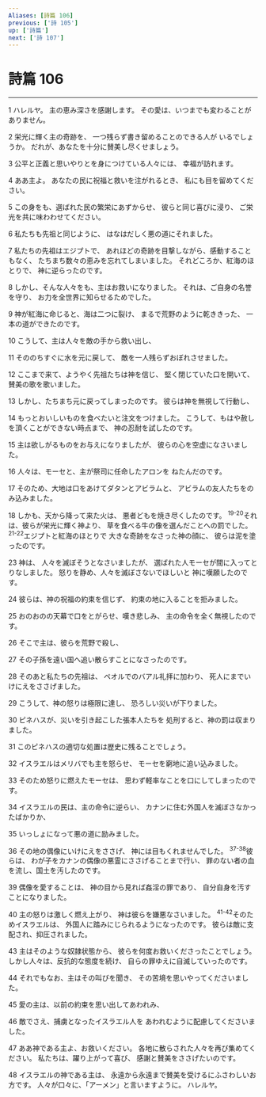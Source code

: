 ```yaml
---
Aliases: [詩篇 106]
previous: ['詩 105']
up: ['詩篇']
next: ['詩 107']
---
```

# 詩篇 106

***




1 
ハレルヤ。 主の恵み深さを感謝します。 その愛は、いつまでも変わることがありません。 



2 
栄光に輝く主の奇跡を、 一つ残らず書き留めることのできる人が いるでしょうか。 だれが、あなたを十分に賛美し尽くせましょう。 



3 
公平と正義と思いやりとを身につけている人々には、 幸福が訪れます。 



4 
ああ主よ。 あなたの民に祝福と救いを注がれるとき、 私にも目を留めてください。 



5 
この身をも、選ばれた民の繁栄にあずからせ、 彼らと同じ喜びに浸り、 ご栄光を共に味わわせてください。 



6 
私たちも先祖と同じように、 はなはだしく悪の道にそれました。 



7 
私たちの先祖はエジプトで、 あれほどの奇跡を目撃しながら、感動することもなく、 たちまち数々の恵みを忘れてしまいました。 それどころか、紅海のほとりで、 神に逆らったのです。 



8 
しかし、そんな人々をも、主はお救いになりました。 それは、ご自身の名誉を守り、 お力を全世界に知らせるためでした。 



9 
神が紅海に命じると、海は二つに裂け、 まるで荒野のように乾ききった、 一本の道ができたのです。 



10 
こうして、主は人々を敵の手から救い出し、 



11 
そののちすぐに水を元に戻して、 敵を一人残らずおぼれさせました。 



12 
ここまで来て、ようやく先祖たちは神を信じ、 堅く閉じていた口を開いて、賛美の歌を歌いました。 



13 
しかし、たちまち元に戻ってしまったのです。 彼らは神を無視して行動し、 



14 
もっとおいしいものを食べたいと注文をつけました。 こうして、もはや赦しを頂くことができない時点まで、 神の忍耐を試したのです。 



15 
主は欲しがるものをお与えになりましたが、 彼らの心を空虚になさいました。 



16 
人々は、モーセと、主が祭司に任命したアロンを ねたんだのです。 



17 
そのため、大地は口をあけてダタンとアビラムと、 アビラムの友人たちをのみ込みました。 



18 
しかも、天から降って来た火は、 悪者どもを焼き尽くしたのです。 <sup class="versenum">19-20</sup>それは、彼らが栄光に輝く神より、 草を食べる牛の像を選んだことへの罰でした。 <sup class="versenum">21-22</sup>エジプトと紅海のほとりで 大きな奇跡をなさった神の顔に、 彼らは泥を塗ったのです。 



23 
神は、 人々を滅ぼそうとなさいましたが、 選ばれた人モーセが間に入ってとりなしました。 怒りを静め、人々を滅ぼさないでほしいと 神に嘆願したのです。 



24 
彼らは、神の祝福の約束を信じず、 約束の地に入ることを拒みました。 



25 
おのおのの天幕で口をとがらせ、嘆き悲しみ、 主の命令を全く無視したのです。 



26 
そこで主は、彼らを荒野で殺し、 



27 
その子孫を遠い国へ追い散らすことになさったのです。 



28 
そのあと私たちの先祖は、 ペオルでのバアル礼拝に加わり、 死人にまでいけにえをささげました。 



29 
こうして、神の怒りは極限に達し、 恐ろしい災いが下りました。 



30 
ピネハスが、災いを引き起こした張本人たちを 処刑すると、神の罰は収まりました。 



31 
このピネハスの適切な処置は歴史に残ることでしょう。 



32 
イスラエルはメリバでも主を怒らせ、 モーセを窮地に追い込みました。 



33 
そのため怒りに燃えたモーセは、 思わず軽率なことを口にしてしまったのです。 



34 
イスラエルの民は、主の命令に逆らい、 カナンに住む外国人を滅ぼさなかったばかりか、 



35 
いっしょになって悪の道に励みました。 



36 
その地の偶像にいけにえをささげ、 神には目もくれませんでした。 <sup class="versenum">37-38</sup>彼らは、 わが子をカナンの偶像の悪霊にささげることまで行い、 罪のない者の血を流し、国土を汚したのです。 



39 
偶像を愛することは、 神の目から見れば姦淫の罪であり、 自分自身を汚すことになりました。 



40 
主の怒りは激しく燃え上がり、 神は彼らを嫌悪なさいました。 <sup class="versenum">41-42</sup>そのためイスラエルは、 外国人に踏みにじられるようになったのです。 彼らは敵に支配され、抑圧されました。 



43 
主はそのような奴隷状態から、 彼らを何度お救いくださったことでしょう。 しかし人々は、反抗的な態度を続け、 自らの罪ゆえに自滅していったのです。 



44 
それでもなお、主はその叫びを聞き、 その苦境を思いやってくださいました。 



45 
愛の主は、以前の約束を思い出してあわれみ、 



46 
敵でさえ、捕虜となったイスラエル人を あわれむように配慮してくださいました。 



47 
ああ神である主よ、お救いください。 各地に散らされた人々を再び集めてください。 私たちは、躍り上がって喜び、 感謝と賛美をささげたいのです。 



48 
イスラエルの神である主は、 永遠から永遠まで賛美を受けるにふさわしいお方です。 人々が口々に、「アーメン」と言いますように。 ハレルヤ。
